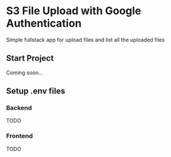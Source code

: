 # S3 File Upload with Google Authentication
Simple fullstack app for upload files and list all the uploaded files

## Start Project
Coming soon...

## Setup .env files

### Backend
TODO

### Frontend
TODO
